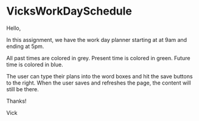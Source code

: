 # VicksWorkDaySchedule

Hello,

In this assignment, we have the work day planner starting at at 9am and ending at 5pm. 

All past times are colored in grey.
Present time is colored in green.
Future time is colored in blue.

The user can type their plans into the word boxes and hit the save buttons to the right. When the user saves and refreshes the page,
the content will still be there.

Thanks!

Vick
